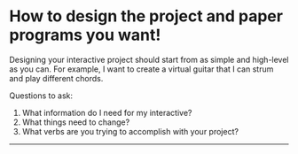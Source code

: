# How to design the project and paper programs you want!

Designing your interactive project should start from as simple and high-level as you can. For example, I want to create a virtual guitar that I can strum and play different chords.

Questions to ask:

1. What information do I need for my interactive?
2. What things need to change?
3. What verbs are you trying to accomplish with your project?

___
<!-- 
There are many great resources on game design that can assist you on your way from idea to working prototype!

Some of the hardest questions will require mapping your ideas to JavaScript components such as data structures, events, and conditional and/or looping structures.

Creating an interactive multimodal web project using an abstracted component interface is an interesting approach. Here are some guidelines and recommended steps for a novice user to consider when designing and implementing their project:

**1. Define Project Goals:**

- What is the main purpose of your project?
- What experience do you want users to have?
- What problem or need does your project address?

**2. Identify Target Audience:**

- Who is your intended audience?
- What are their needs and preferences?
- How can your project cater to their interests?

**3. Design Considerations:**

- How will users interact with your project (voice commands, gestures, clicks, etc.)?
- How will the different components interact with each other?
- How will you ensure a consistent user experience across different devices and platforms?
- How will you handle accessibility and inclusivity?

**4. Content Planning:**

- What kind of content (text, images, videos, etc.) will your project include?
- How will you structure and organize the content?
- How will you ensure that the content is engaging and informative?

**5. Abstracted Component Interface:**

- What components will your interface include? (buttons, cards, modals, etc.)
- How will these components interact with user inputs and each other?
- How will you abstract the behavior and appearance of these components?

**6. User Flow and Navigation:**

- How will users navigate through your project?
- What paths will users take to achieve different goals?
- How will you guide users through the interface effectively?

**7. Prototype and Wireframing:**

- Create rough sketches or digital wireframes of your project's layout and interactions.
- Test your wireframes with potential users to gather feedback early in the process.

**8. Technology and Tools:**

- What tools will you use to create and manage your project? (design software, prototyping tools, collaboration platforms, etc.)

**9. Accessibility and Inclusivity:**

- How will you ensure that your project is usable by individuals with disabilities?
- Are you following accessibility guidelines such as WCAG?

**10. Testing and Iteration:**

- Regularly test your project's components and interactions.
- Gather feedback from users and make necessary improvements.
- Test your project on different devices and browsers.

**11. Deployment and Hosting:**

- How will you host and deploy your project online?
- Choose a reliable hosting platform and configure your project for production.

**12. Documentation and Support:**

- Provide clear documentation on how to use your project.
- Consider including a help section or contact information for user support.

**13. Privacy and Security:**

- How will you handle user data and privacy concerns?
- Implement security measures to protect user information.

**14. User Feedback:**

- Create a mechanism for users to provide feedback and suggestions.
- Use this feedback to continually improve your project.

**15. Continuous Learning:**

- Stay updated with the latest design trends and technologies.
- Learn from other interactive projects and seek inspiration.

Remember that creating an interactive multimodal web project is a process that involves creativity, design thinking, and user-centered considerations. Take your time, iterate, and be open to learning and adapting as you go along. -->
